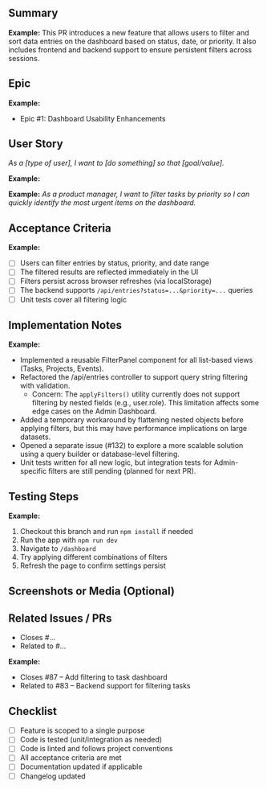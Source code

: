 ## Summary
<!-- A short, high-level summary of what this PR adds or improves -->

**Example:**
This PR introduces a new feature that allows users to filter and sort data entries on the dashboard based on status, date, or priority. It also includes frontend and backend support to ensure persistent filters across sessions.


## Epic
<!-- Link or name of the related Epic -->
**Example:**
- Epic #1: Dashboard Usability Enhancements

## User Story
<!-- Use the format below -->
*As a [type of user], I want to [do something] so that [goal/value].*

**Example:**

**Example:**
*As a product manager, I want to filter tasks by priority so I can quickly identify the most urgent items on the dashboard.*

## Acceptance Criteria
<!-- A checklist of testable outcomes to ensure the feature meets its goals -->

**Example:**
- [ ] Users can filter entries by status, priority, and date range
- [ ] The filtered results are reflected immediately in the UI
- [ ] Filters persist across browser refreshes (via localStorage)
- [ ] The backend supports `/api/entries?status=...&priority=...` queries
- [ ] Unit tests cover all filtering logic

## Implementation Notes
<!-- Optional: Describe how the feature was implemented, any challenges, or technical details worth noting -->
**Example:**

- Implemented a reusable FilterPanel component for all list-based views (Tasks, Projects, Events).
- Refactored the /api/entries controller to support query string filtering with validation.
  - Concern: The `applyFilters()` utility currently does not support filtering by nested fields (e.g., user.role). This limitation affects some edge cases on the Admin Dashboard.
- Added a temporary workaround by flattening nested objects before applying filters, but this may have performance implications on large datasets.
- Opened a separate issue (#132) to explore a more scalable solution using a query builder or database-level filtering.
- Unit tests written for all new logic, but integration tests for Admin-specific filters are still pending (planned for next PR).

## Testing Steps
<!-- Instructions for reviewing or testing this feature locally -->

**Example:**

1. Checkout this branch and run `npm install` if needed
2. Run the app with `npm run dev`
3. Navigate to `/dashboard`
4. Try applying different combinations of filters
5. Refresh the page to confirm settings persist

## Screenshots or Media (Optional)
<!-- Add screenshots, gifs, or links to demos if helpful -->

## Related Issues / PRs
<!-- List any related items -->
- Closes #...
- Related to #...

**Example:**
- Closes #87 – Add filtering to task dashboard
- Related to #83 – Backend support for filtering tasks

## Checklist
- [ ] Feature is scoped to a single purpose
- [ ] Code is tested (unit/integration as needed)
- [ ] Code is linted and follows project conventions
- [ ] All acceptance criteria are met
- [ ] Documentation updated if applicable
- [ ] Changelog updated